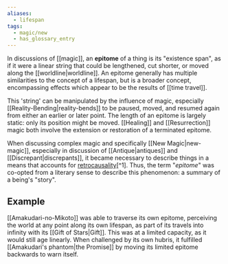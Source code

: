 ```yaml
---
aliases:
  - lifespan
tags:
  - magic/new
  - has_glossary_entry
---
```

In discussions of [[magic]], an **epitome** of a thing is its "existence span", as if it were a linear string that could be lengthened, cut shorter, or moved along the [[worldline|worldline]]. An epitome generally has multiple similarities to the concept of a lifespan, but is a broader concept, encompassing effects which appear to be the results of [[time travel]].

This 'string' can be manipulated by the influence of magic, especially [[Reality-Bending|reality-bends]] to be paused, moved, and resumed again from either an earlier or later point. The length of an epitome is largely static: only its position might be moved. [[Healing]] and [[Resurrection]] magic both involve the extension or restoration of a terminated epitome.

When discussing complex magic and specifically [[New Magic|new-magic]], especially in discussion of [[Antique|antiques]] and [[Discrepant|discrepants]], it became necessary to describe things in a means that accounts for [retrocausality](https://en.wikipedia.org/wiki/Retrocausality_)[^1]. Thus, the term "*epitome*" was co-opted from a literary sense to describe this phenomenon: a summary of a being's "story".

## Example
[[Amakudari-no-Mikoto]] was able to traverse its own epitome, perceiving the world at any point along its own lifespan, as part of its travels into infinity with its [[Gift of Stars|Gift]]. This was at a limited capacity, as it would still age linearly. When challenged by its own hubris, it fulfilled [[Amakudari's phantom|the Promise]] by moving its limited epitome backwards to warn itself.

[^1]: This is not as they are viewed from external observation, but rather as they are seen from their *own* perspective — or vice versa, seeing an entity from a perspective external to it, as opposed to its own.